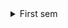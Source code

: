 
<details>
<summary>
First sem
</summary>

-- Многочлены
     ~ Туп работа с общ видом: 1 (обрат), 2 (счет туп), 4 (подстановк), 6 (туп перебор)
     ~ Знак остатка повтор знак изнач при подст корней делителя: полез при переборе остатк: 7
     ~ ересь: 3, 5

-- Интерполяция
     ~ см многочл прош: 2
     ~ по Ньютону неполн способ, т.е. нашли функ (распарсили усл), макс покрыв точк и от нее пошагали: 1


-- Производная

-- Компл числа

-- Компл числа в иных видах, триг форм, движение

~ необяз сраз преобраз число к станд, можн рассм эт числ как арифм др числ (особ удоб дроби)
</details>


